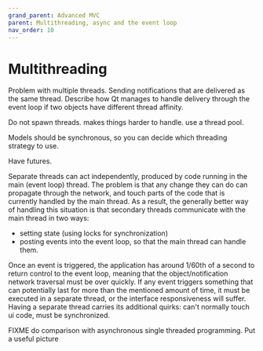 ```yaml
---
grand_parent: Advanced MVC
parent: Multithreading, async and the event loop
nav_order: 10
---
```

# Multithreading

Problem with multiple threads.
Sending notifications that are delivered as the same thread.
Describe how Qt manages to handle delivery through the event loop
if two objects have different thread affinity.

Do not spawn threads. makes things harder to handle. use a thread pool.

Models should be synchronous, so you can decide which threading strategy
to use.

Have futures.

Separate threads can act independently, produced by code running in the main
(event loop) thread. The problem is that any change they can do can propagate 
through the network, and touch parts of the code that is currently handled by the 
main thread. As a result, the generally better way of handling this situation is
that secondary threads communicate with the main thread in two ways:
- setting state (using locks for synchronization)
- posting events into the event loop, so that the main thread can handle them.


Once an event is triggered, the application has around 1/60th of a second to return
control to the event loop, meaning that the object/notification network traversal
must be over quickly. If any event triggers something that can potentially last for more
than the mentioned amount of time, it must be executed in a separate thread, or the
interface responsiveness will suffer.
Having a separate thread carries its additional quirks: can't normally touch ui code,
must be synchronized.

FIXME do comparison with asynchronous single threaded programming. Put a useful picture

